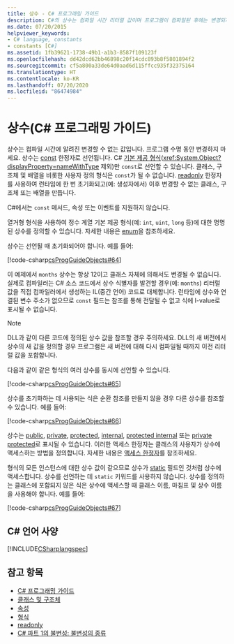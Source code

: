 ```yaml
---
title: 상수 - C# 프로그래밍 가이드
description: C#의 상수는 컴파일 시간 리터럴 값이며 프로그램이 컴파일된 후에는 변경되지 않습니다. C# 기본 제공 형식만 상수가 될 수 있습니다.
ms.date: 07/20/2015
helpviewer_keywords:
- C# language, constants
- constants [C#]
ms.assetid: 1fb39621-1738-49b1-a1b3-8587f109123f
ms.openlocfilehash: dd42dcd62bb46898c20f14cdc893b8f5801894f2
ms.sourcegitcommit: cf5a800a33de64d0aad6d115ffcc935f32375164
ms.translationtype: HT
ms.contentlocale: ko-KR
ms.lasthandoff: 07/20/2020
ms.locfileid: "86474984"
---
```

# <a name="constants-c-programming-guide"></a>상수(C# 프로그래밍 가이드)
상수는 컴파일 시간에 알려진 변경할 수 없는 값입니다. 프로그램 수명 동안 변경하지 마세요. 상수는 [const](../../language-reference/keywords/const.md) 한정자로 선언됩니다. C# [기본 제공 형식](../../language-reference/builtin-types/built-in-types.md)(<xref:System.Object?displayProperty=nameWithType> 제외)만 `const`로 선언할 수 있습니다. 클래스, 구조체 및 배열을 비롯한 사용자 정의 형식은 `const`가 될 수 없습니다. [readonly](../../language-reference/keywords/readonly.md) 한정자를 사용하여 런타임에 한 번 초기화되고(예: 생성자에서) 이후 변경할 수 없는 클래스, 구조체 또는 배열을 만듭니다.  
  
 C#에서는 `const` 메서드, 속성 또는 이벤트를 지원하지 않습니다.  
  
 열거형 형식을 사용하여 정수 계열 기본 제공 형식(예: `int`, `uint`, `long` 등)에 대한 명명된 상수를 정의할 수 있습니다. 자세한 내용은 [enum](../../language-reference/builtin-types/enum.md)을 참조하세요.  
  
 상수는 선언될 때 초기화되어야 합니다. 예를 들어:  
  
 [!code-csharp[csProgGuideObjects#64](~/samples/snippets/csharp/VS_Snippets_VBCSharp/csProgGuideObjects/CS/Objects.cs#64)]  
  
 이 예제에서 `months` 상수는 항상 12이고 클래스 자체에 의해서도 변경될 수 없습니다. 실제로 컴파일러는 C# 소스 코드에서 상수 식별자를 발견할 경우(예: `months`) 리터럴 값을 직접 컴파일러에서 생성하는 IL(중간 언어) 코드로 대체합니다. 런타임에 상수와 연결된 변수 주소가 없으므로 `const` 필드는 참조를 통해 전달될 수 없고 식에 l-value로 표시될 수 없습니다.  
  
> [!NOTE]
> DLL과 같이 다른 코드에 정의된 상수 값을 참조할 경우 주의하세요. DLL의 새 버전에서 상수의 새 값을 정의할 경우 프로그램은 새 버전에 대해 다시 컴파일될 때까지 이전 리터럴 값을 포함합니다.  
  
 다음과 같이 같은 형식의 여러 상수를 동시에 선언할 수 있습니다.  
  
 [!code-csharp[csProgGuideObjects#65](~/samples/snippets/csharp/VS_Snippets_VBCSharp/csProgGuideObjects/CS/Objects.cs#65)]  
  
 상수를 초기화하는 데 사용되는 식은 순환 참조를 만들지 않을 경우 다른 상수를 참조할 수 있습니다. 예를 들어:  
  
 [!code-csharp[csProgGuideObjects#66](~/samples/snippets/csharp/VS_Snippets_VBCSharp/csProgGuideObjects/CS/Objects.cs#66)]  
  
 상수는 [public](../../language-reference/keywords/public.md), [private](../../language-reference/keywords/private.md), [protected](../../language-reference/keywords/protected.md), [internal](../../language-reference/keywords/internal.md), [protected internal](../../language-reference/keywords/protected-internal.md) 또는 [private protected](../../language-reference/keywords/private-protected.md)로 표시될 수 있습니다. 이러한 액세스 한정자는 클래스의 사용자가 상수에 액세스하는 방법을 정의합니다. 자세한 내용은 [액세스 한정자](./access-modifiers.md)를 참조하세요.  
  
 형식의 모든 인스턴스에 대한 상수 값이 같으므로 상수가 [static](../../language-reference/keywords/static.md) 필드인 것처럼 상수에 액세스합니다. 상수를 선언하는 데 `static` 키워드를 사용하지 않습니다. 상수를 정의하는 클래스에 포함되지 않은 식은 상수에 액세스할 때 클래스 이름, 마침표 및 상수 이름을 사용해야 합니다. 예를 들어:  
  
 [!code-csharp[csProgGuideObjects#67](~/samples/snippets/csharp/VS_Snippets_VBCSharp/csProgGuideObjects/CS/Objects.cs#67)]  
  
## <a name="c-language-specification"></a>C# 언어 사양  
 [!INCLUDE[CSharplangspec](~/includes/csharplangspec-md.md)]  
  
## <a name="see-also"></a>참고 항목

- [C# 프로그래밍 가이드](../index.md)
- [클래스 및 구조체](./index.md)
- [속성](./properties.md)
- [형식](../types/index.md)
- [readonly](../../language-reference/keywords/readonly.md)
- [C# 파트 1의 불변성: 불변성의 종류](https://docs.microsoft.com/archive/blogs/ericlippert/immutability-in-c-part-one-kinds-of-immutability)
